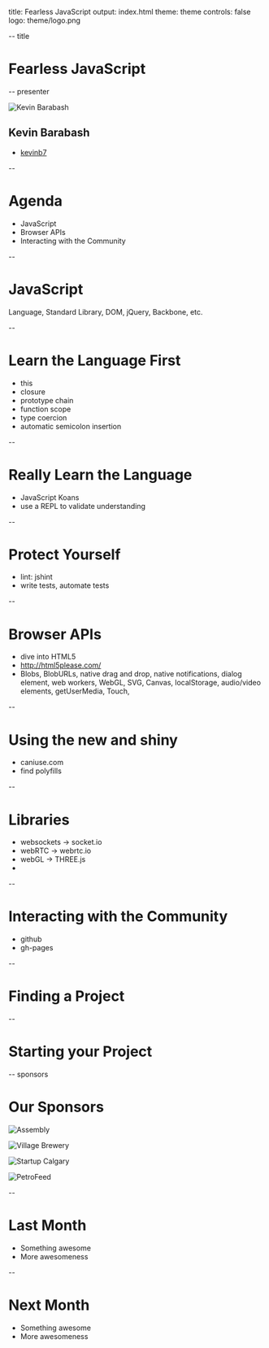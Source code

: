 title: Fearless JavaScript
output: index.html
theme: theme
controls: false
logo: theme/logo.png

-- title

# Fearless JavaScript

-- presenter

![Kevin Barabash](http://www.gravatar.com/avatar/de8cd250d9fe39b78f1c0f98b718670d.png?s=200)

## Kevin Barabash

* [<i class="fa fa-github"></i> kevinb7](https://github.com/kevinb7)

--

# Agenda

- JavaScript
- Browser APIs
- Interacting with the Community

--

# JavaScript

Language, Standard Library, DOM, jQuery, Backbone, etc.

--

# Learn the Language First

- this
- closure
- prototype chain
- function scope
- type coercion
- automatic semicolon insertion

--

# Really Learn the Language

- JavaScript Koans
- use a REPL to validate understanding

--

# Protect Yourself

- lint: jshint
- write tests, automate tests

--

# Browser APIs

- dive into HTML5
- http://html5please.com/
- Blobs, BlobURLs, native drag and drop, native notifications, dialog element,
  web workers, WebGL, SVG, Canvas, localStorage, audio/video elements, 
  getUserMedia, Touch, 

--

# Using the new and shiny

- caniuse.com
- find polyfills


--

# Libraries

- websockets -> socket.io
- webRTC -> webrtc.io
- webGL -> THREE.js
- 

--

# Interacting with the Community

- github
- gh-pages

--

# Finding a Project

--

# Starting your Project


-- sponsors

# Our Sponsors

![Assembly](img/sponsors/assembly_logo.png)

![Village Brewery](img/sponsors/village_brewery_logo.png)

![Startup Calgary](img/sponsors/startup_calgary_logo.png)

![PetroFeed](img/sponsors/petrofeed_logo.png)

--

# Last Month

* Something awesome
* More awesomeness

--

# Next Month

* Something awesome
* More awesomeness
